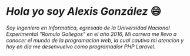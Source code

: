 # **_Hola yo soy Alexis González_** 😄
*Soy Ingeniero en Informatica, egresado de la Universidad Nacional Experimental "Romulo Gallegos" en el año 2016, Mi carrera me llevo a conocer el mundo de la programacion web, la cual cautivo mi atencion y hoy en dia me desenvuelvo como programadior PHP Laravel.*

<!--
**ADJGP/adjgp** is a ✨ _special_ ✨ repository because its `README.md` (this file) appears on your GitHub profile.

Here are some ideas to get you started:

- 🔭 I’m currently working on ...
- 🌱 I’m currently learning ...
- 👯 I’m looking to collaborate on ...
- 🤔 I’m looking for help with ...
- 💬 Ask me about ...
- 📫 How to reach me: ...
- 😄 Pronouns: ...
- ⚡ Fun fact: ...
-->
